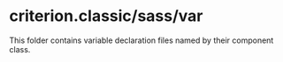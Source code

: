 # criterion.classic/sass/var

This folder contains variable declaration files named by their component class.
